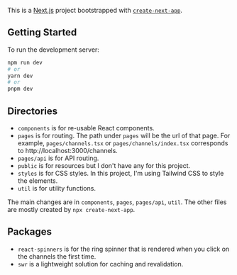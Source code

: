 This is a [Next.js](https://nextjs.org/) project bootstrapped with [`create-next-app`](https://github.com/vercel/next.js/tree/canary/packages/create-next-app).

## Getting Started

To run the development server:

```bash
npm run dev
# or
yarn dev
# or
pnpm dev
```

## Directories

- `components` is for re-usable React components.
- `pages` is for routing. The path under `pages` will be the url of that page. For example, `pages/channels.tsx` or `pages/channels/index.tsx` corresponds to http://localhost:3000/channels.
- `pages/api` is for API routing.
- `public` is for resources but I don't have any for this project.
- `styles` is for CSS styles. In this project, I'm using Tailwind CSS to style the elements.
- `util` is for utility functions.

The main changes are in `components`, `pages`, `pages/api`, `util`. The other files are mostly created by `npx create-next-app`.

## Packages

- `react-spinners` is for the ring spinner that is rendered when you click on the channels the first time.
- `swr` is a lightweight solution for caching and revalidation.
